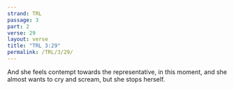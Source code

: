 ```yaml
---
strand: TRL
passage: 3
part: 2
verse: 29
layout: verse
title: "TRL 3:29"
permalink: /TRL/3/29/
---
```

And she feels contempt towards the representative, in this moment, and she almost wants to cry and scream, but she stops herself.
